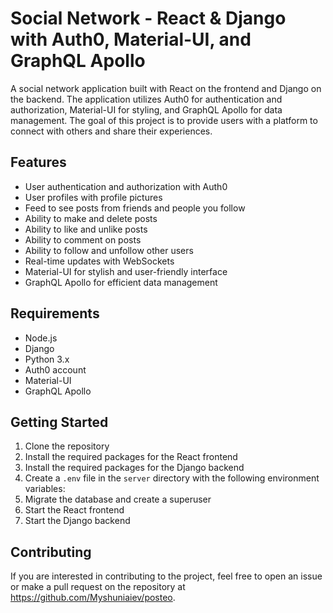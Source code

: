 # Social Network - React & Django with Auth0, Material-UI, and GraphQL Apollo

A social network application built with React on the frontend and Django on the backend. The application utilizes Auth0 for authentication and authorization, Material-UI for styling, and GraphQL Apollo for data management. The goal of this project is to provide users with a platform to connect with others and share their experiences.

## Features

- User authentication and authorization with Auth0
- User profiles with profile pictures
- Feed to see posts from friends and people you follow
- Ability to make and delete posts
- Ability to like and unlike posts
- Ability to comment on posts
- Ability to follow and unfollow other users
- Real-time updates with WebSockets
- Material-UI for stylish and user-friendly interface
- GraphQL Apollo for efficient data management

## Requirements

- Node.js
- Django
- Python 3.x
- Auth0 account
- Material-UI
- GraphQL Apollo

## Getting Started

1. Clone the repository
2. Install the required packages for the React frontend
3. Install the required packages for the Django backend
4. Create a `.env` file in the `server` directory with the following environment variables:
5. Migrate the database and create a superuser
6. Start the React frontend
7. Start the Django backend

## Contributing

If you are interested in contributing to the project, feel free to open an issue or make a pull request on the repository at https://github.com/Myshuniaiev/posteo.
